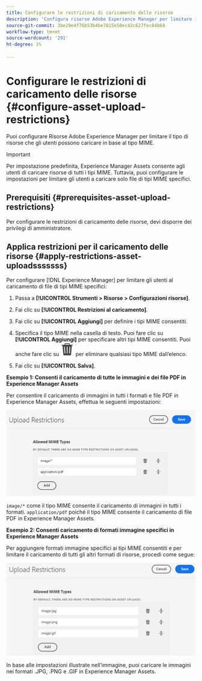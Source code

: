 ```yaml
---
title: Configurare le restrizioni di caricamento delle risorse
description: 'Configura risorse Adobe Experience Manager per limitare il tipo di risorse che gli utenti possono caricare in base al tipo MIME. Consente di evitare caricamenti accidentali di formati indesiderati e file dannosi. '
source-git-commit: 3be29e4f76b53b4be7815e50ec42c627fec84b68
workflow-type: tm+mt
source-wordcount: '291'
ht-degree: 1%

---
```


# Configurare le restrizioni di caricamento delle risorse {#configure-asset-upload-restrictions}

Puoi configurare Risorse Adobe Experience Manager per limitare il tipo di risorse che gli utenti possono caricare in base al tipo MIME.

>[!IMPORTANT]
>
>Per impostazione predefinita, Experience Manager Assets consente agli utenti di caricare risorse di tutti i tipi MIME. Tuttavia, puoi configurare le impostazioni per limitare gli utenti a caricare solo file di tipi MIME specifici.

## Prerequisiti {#prerequisites-asset-upload-restrictions}

Per configurare le restrizioni di caricamento delle risorse, devi disporre dei privilegi di amministratore.

## Applica restrizioni per il caricamento delle risorse {#apply-restrictions-asset-uploadsssssss}

Per configurare [!DNL Experience Manager] per limitare gli utenti al caricamento di file di tipi MIME specifici:

1. Passa a **[!UICONTROL Strumenti > Risorse > Configurazioni risorse]**.

1. Fai clic su **[!UICONTROL Restrizioni al caricamento]**.

1. Fai clic su **[!UICONTROL Aggiungi]** per definire i tipi MIME consentiti.

1. Specifica il tipo MIME nella casella di testo. Puoi fare clic su **[!UICONTROL Aggiungi]** per specificare altri tipi MIME consentiti. Puoi anche fare clic su ![icona Elimina](assets/delete-icon.svg) per eliminare qualsiasi tipo MIME dall’elenco.

1. Fai clic su **[!UICONTROL Salva]**.

**Esempio 1: Consenti il caricamento di tutte le immagini e dei file PDF in Experience Manager Assets**

Per consentire il caricamento di immagini in tutti i formati e file PDF in Experience Manager Assets, effettua le seguenti impostazioni:

![Restrizioni al caricamento delle risorse](assets/asset-upload-restrictions.png)

`image/*` come il tipo MIME consente il caricamento di immagini in tutti i formati. `application/pdf` poiché il tipo MIME consente il caricamento di file PDF in Experience Manager Assets.

**Esempio 2: Consenti caricamento di formati immagine specifici in Experience Manager Assets**

Per aggiungere formati immagine specifici ai tipi MIME consentiti e per limitare il caricamento di tutti gli altri formati di risorse, procedi come segue:

![Restrizioni alle risorse](assets/asset-restrictions.png)

In base alle impostazioni illustrate nell’immagine, puoi caricare le immagini nei formati .JPG, .PNG e .GIF in Experience Manager Assets.




